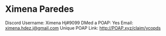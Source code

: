 # Ximena Paredes

Discord Username: Ximena Hj#9099
DMed a POAP: Yes
Email: ximena.hdez.j@gmail.com
Unique POAP Link: http://POAP.xyz/claim/ycopds